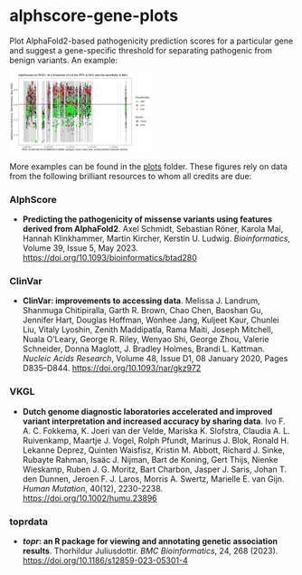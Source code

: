 # alphscore-gene-plots

Plot AlphaFold2-based pathogenicity prediction scores for a particular gene and suggest a gene-specific threshold for separating pathogenic from benign variants.
An example:

<img src="plots/PKD1.png" alt="PKD1" width="50%"/>

More examples can be found in the [plots](plots) folder. These figures rely on data from the following brilliant resources to whom all credits are due:

### AlphScore
* __Predicting the pathogenicity of missense variants using features derived from AlphaFold2__.
Axel Schmidt, Sebastian Röner, Karola Mai, Hannah Klinkhammer, Martin Kircher, Kerstin U. Ludwig.
_Bioinformatics_, Volume 39, Issue 5, May 2023.
https://doi.org/10.1093/bioinformatics/btad280

### ClinVar
* __ClinVar: improvements to accessing data__.
  Melissa J. Landrum, Shanmuga Chitipiralla, Garth R. Brown, Chao Chen, Baoshan Gu, Jennifer Hart, Douglas Hoffman, Wonhee Jang, Kuljeet Kaur, Chunlei Liu, Vitaly Lyoshin, Zenith Maddipatla, Rama Maiti, Joseph Mitchell, Nuala O’Leary, George R. Riley, Wenyao Shi, George Zhou, Valerie Schneider, Donna Maglott, J. Bradley Holmes, Brandi L. Kattman.
  _Nucleic Acids Research_, Volume 48, Issue D1, 08 January 2020, Pages D835–D844.
  https://doi.org/10.1093/nar/gkz972

### VKGL
* __Dutch genome diagnostic laboratories accelerated and improved variant interpretation and increased accuracy by sharing data__.
  Ivo F. A. C. Fokkema, K. Joeri van der Velde, Mariska K. Slofstra, Claudia A. L. Ruivenkamp, Maartje J. Vogel, Rolph Pfundt, Marinus J. Blok, Ronald H. Lekanne Deprez, Quinten Waisfisz, Kristin M. Abbott, Richard J. Sinke, Rubayte Rahman, Isaäc J. Nijman, Bart de Koning, Gert Thijs, Nienke Wieskamp, Ruben J. G. Moritz, Bart Charbon, Jasper J. Saris, Johan T. den Dunnen, Jeroen F. J. Laros, Morris A. Swertz, Marielle E. van Gijn.
  _Human Mutation_, 40(12), 2230-2238.
  https://doi.org/10.1002/humu.23896

### toprdata
* ___topr_: an R package for viewing and annotating genetic association results__.
  Thorhildur Juliusdottir.
  _BMC Bioinformatics_, 24, 268 (2023).
  https://doi.org/10.1186/s12859-023-05301-4
